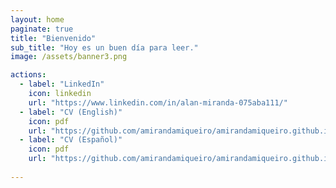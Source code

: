 ```yaml
---
layout: home
paginate: true
title: "Bienvenido"
sub_title: "Hoy es un buen día para leer."
image: /assets/banner3.png

actions:
  - label: "LinkedIn"
    icon: linkedin
    url: "https://www.linkedin.com/in/alan-miranda-075aba111/"
  - label: "CV (English)"
    icon: pdf
    url: "https://github.com/amirandamiqueiro/amirandamiqueiro.github.io/blob/master/assets/cvlatex.pdf"
  - label: "CV (Español)"
    icon: pdf
    url: "https://github.com/amirandamiqueiro/amirandamiqueiro.github.io/blob/master/assets/cvlatexes.pdf"
    
---
```

